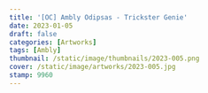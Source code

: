 ```yaml
---
title: '[OC] Ambly Odipsas - Trickster Genie'
date: 2023-01-05
draft: false
categories: [Artworks]
tags: [Ambly]
thumbnail: /static/image/thumbnails/2023-005.png
cover: /static/image/artworks/2023-005.jpg
stamp: 9960
---
```


